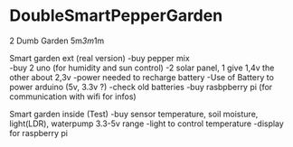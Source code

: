 # DoubleSmartPepperGarden
2 Dumb Garden 5m*3m*1m

Smart garden ext (real version) 
-buy pepper mix  
-buy 2 uno  (for humidity and sun control) 
-2 solar panel, 1 give 1,4v the other about 2,3v
-power needed to recharge battery 
-Use of Battery to power arduino (5v, 3.3v ?)
-check old batteries
-buy rasbpberry pi (for communication with wifi for infos) 

Smart garden inside (Test)
-buy sensor temperature, soil moisture, light(LDR), waterpump 3.3-5v range
-light to control temperature 
-display for raspberry pi 
